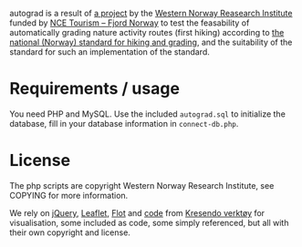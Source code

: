 autograd is a result of [a project](http://www.vestforsk.no/en/projects/automatic-grading-of-hikes) by the [Western Norway Reasearch Institute](http://www.vestforsk.no) funded by [NCE Tourism – Fjord Norway](http://www.fjordnorway.com/no/NCE-Tourism/)
to test the feasability of automatically grading nature activity routes (first hiking) according to [the national (Norway) standard for hiking and grading](http://www.fjellturisme.no/skilting-og-gradering),
and the suitability of the standard for such an implementation of the standard.

Requirements / usage
===================

You need PHP and MySQL. Use the included `autograd.sql` to initialize the database, fill in your database information in `connect-db.php`.

License
======

The php scripts are copyright Western Norway Research Institute, see COPYING for more information.

We rely on [jQuery](http://jquery.com/), [Leaflet](http://leafletjs.com/), [Flot](http://www.flotcharts.org/) and [code](https://github.com/esisa/kresendoverktoy/blob/master/profilEksempel.html) from [Kresendo verktøy](http://verktoy.kresendo.no) for visualisation, some included as code, some simply referenced, but all with their own copyright and license.
